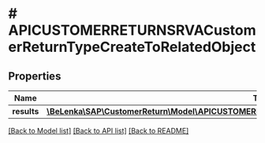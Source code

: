 # # APICUSTOMERRETURNSRVACustomerReturnTypeCreateToRelatedObject

## Properties

Name | Type | Description | Notes
------------ | ------------- | ------------- | -------------
**results** | [**\BeLenka\SAP\CustomerReturn\Model\APICUSTOMERRETURNSRVACustomerReturnRelatedObjectTypeCreate[]**](APICUSTOMERRETURNSRVACustomerReturnRelatedObjectTypeCreate.md) |  | [optional]

[[Back to Model list]](../../README.md#models) [[Back to API list]](../../README.md#endpoints) [[Back to README]](../../README.md)

